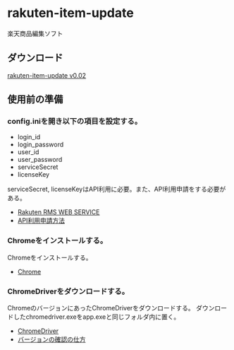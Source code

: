 # rakuten-item-update
楽天商品編集ソフト

## ダウンロード
[rakuten-item-update v0.02](https://github.com/userid392/rakuten-item-update/releases/download/v0.0.3/rakuten-item-update.zip)

## 使用前の準備
### config.iniを開き以下の項目を設定する。
- login_id
- login_password
- user_id
- user_password
- serviceSecret
- licenseKey

serviceSecret, licenseKeyはAPI利用に必要。また、API利用申請をする必要がある。

- [Rakuten RMS WEB SERVICE](https://webservice.rms.rakuten.co.jp/merchant-portal/configurationApi)
- [API利用申請方法](http://wasab.net/howto/worldswitch/setting/rakuten_api-2/)

### Chromeをインストールする。
Chromeをインストールする。
- [Chrome](https://www.google.com/intl/ja_jp/chrome/)

### ChromeDriverをダウンロードする。
ChromeのバージョンにあったChromeDriverをダウンロードする。
ダウンロードしたchromedriver.exeをapp.exeと同じフォルダ内に置く。

- [ChromeDriver](https://chromedriver.chromium.org/downloads)
- [バージョンの確認の仕方](https://mhtdesign.net/guide/version-confirmation.html)